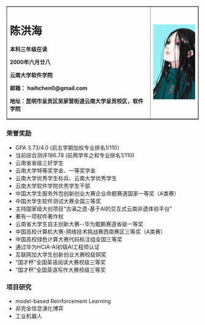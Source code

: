 <table border="1">
  <tr>
    <td width="75%">
      <h1>陈洪海</h1>
      <p><b>本科三年级在读</b></p>
      <p><b>2000年六月廿八</b></p>
      <p><b>云南大学软件学院</b></p>
      <p><b>邮箱： haihchen0@gmail.com</b></p>
      <p><b>地址：昆明市呈贡区吴家营街道云南大学呈贡校区，软件学院</b></p>
    </td>
    <td width="25%">
      <img src="https://github.com/Codetroubler/haihchen0.github.com/blob/master/%E5%AE%9D%E5%84%BF%E5%A7%90.jpg" width="100%">    
    </td>
  </tr>
</table>

### 荣誉奖励
- GPA 3.73/4.0 (前五学期加权专业排名1/110）
- 当前综合测评186.78 (前两学年之和专业排名1/110)
- 云南省省级三好学生
- 云南大学特等奖学金、一等奖学金
- 云南大学优秀学生标兵、云南大学优秀学生
- 云南大学软件学院优秀学生干部
- 中国大学生服务外包创新创业大赛企业命题赛道国家一等奖（A类赛）
- 中国大学生软件测试大赛全国三等奖
- 主持国家级大创项目“古滇之遗-基于AI的交互式云南非遗体验平台”
- 著有一项软件著作权
- 云南省大学生自主创新大赛--华为鲲鹏赛道省级一等奖
- 中国高校计算机大赛-网络技术挑战赛西南赛区三等奖（A类赛）
- 中国高校绿色计算大赛代码标注组全国三等奖
- 通过华为HCIA-AI初级AI工程师认证
- 互联网加大学生创新创业大赛校级铜奖
- “国才杯”全国英语阅读大赛校级三等奖
- “国才杯”全国英语写作大赛校级三等奖

### 项目研究
- model-based Reinforcement Learning
- 非完全信息演化博弈
- 工业机器人
